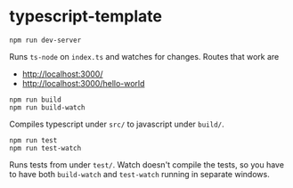 # typescript-template

    npm run dev-server

Runs `ts-node` on `index.ts` and watches for changes. Routes that work are

* [http://localhost:3000/](http://localhost:3000/)
* [http://localhost:3000/hello-world](http://localhost:3000/hello-world)

<!-- markdown fix: codeblock after list -->

    npm run build
    npm run build-watch

Compiles typescript under `src/` to javascript under `build/`.

    npm run test
    npm run test-watch

Runs tests from under `test/`. Watch doesn't compile the tests, so you have
to have both `build-watch` and `test-watch` running in separate windows.

